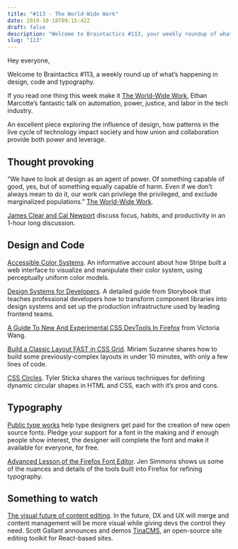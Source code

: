```yaml
---
title: "#113 - The World-Wide Work"
date: 2019-10-18T09:15:42Z
draft: false
description: "Welcome to Braintactics #113, your weekly roundup of what’s happening in design, code and typography."
slug: "113"
---
```


Hey everyone,

Welcome to Braintactics #113, a weekly round up of what’s happening in design, code and typography.

If you read one thing this week make it [The World-Wide Work](https://ethanmarcotte.com/wrote/the-world-wide-work/), Ethan Marcotte’s fantastic talk on automation, power, justice, and labor in the tech industry.

An excellent piece exploring the influence of design, how patterns in the live cycle of technology impact society and how union and collaboration provide both power and leverage.

## Thought provoking

“We have to look at design as an agent of power. Of something capable of good, yes, but of something equally capable of harm. Even if we don’t always mean to do it, our work can privilege the privileged, and exclude marginalized populations.” [The World-Wide Work](https://ethanmarcotte.com/wrote/the-world-wide-work/).

[James Clear and Cal Newport](https://soundcloud.com/jamesclear/james-clear-and-cal-newport) discuss focus, habits, and productivity in an 1-hour long discussion.

## Design and Code

[Accessible Color Systems](https://stripe.com/gb/blog/accessible-color-systems). An informative account about how Stripe built a web interface to visualize and manipulate their color system, using perceptually uniform color models.

[Design Systems for Developers](https://www.learnstorybook.com/design-systems-for-developers/). A detailed guide from Storybook that teaches professional developers how to transform component libraries into design systems and set up the production infrastructure used by leading frontend teams.

[A Guide To New And Experimental CSS DevTools In Firefox](https://www.smashingmagazine.com/2019/10/guide-new-experimental-css-devtools-firefox/) from Victoria Wang.

[Build a Classic Layout FAST in CSS Grid](https://www.youtube.com/watch?v=KOvGeFUHAC0). Miriam Suzanne shares how to build some previously-complex layouts in under 10 minutes, with only a few lines of code.

[CSS Circles](https://cloudfour.com/thinks/css-circles/). Tyler Sticka shares the various techniques for defining dynamic circular shapes in HTML and CSS, each with it’s pros and cons.

## Typography

[Public type works](https://www.publictype.works/) help type designers get paid for the creation of new open source fonts. Pledge your support for a font in the making and if enough people show interest, the designer will complete the font and make it available for everyone, for free.

[Advanced Lesson of the Firefox Font Editor](https://www.youtube.com/watch?v=RYP7jKMWkVY). Jen Simmons shows us some of the nuances and details of the tools built into Firefox for refining typography.

## Something to watch

[The visual future of content editing](https://www.youtube.com/watch?v=iPDCmbaEF0Y). In the future, DX and UX will merge and content management will be more visual while giving devs the control they need. Scott Gallant announces and demos [TinaCMS](https://tinacms.org/), an open-source site editing toolkit for React-based sites.

